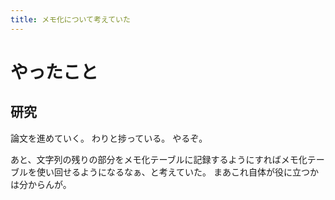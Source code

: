 ```yaml
---
title: メモ化について考えていた
---
```


# やったこと

## 研究

論文を進めていく。
わりと捗っている。
やるぞ。

あと、文字列の残りの部分をメモ化テーブルに記録するようにすればメモ化テーブルを使い回せるようになるなぁ、と考えていた。
まあこれ自体が役に立つかは分からんが。
